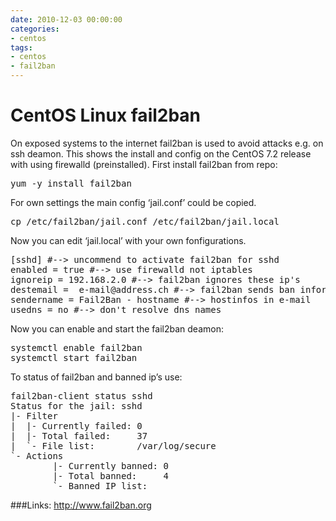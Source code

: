 ```yaml
--- 
date: 2010-12-03 00:00:00
categories: 
- centos
tags: 
- centos
- fail2ban
---
```


# CentOS Linux fail2ban

On exposed systems to the internet fail2ban is used to avoid attacks e.g. on ssh deamon. 
This shows the install and config on the CentOS 7.2 release with using firewalld (preinstalled). 
First install fail2ban from repo:
<pre>yum -y install fail2ban</pre>
For own settings the main config ‘jail.conf’ could be copied.
<pre>cp /etc/fail2ban/jail.conf /etc/fail2ban/jail.local</pre>
Now you can edit ‘jail.local’ with your own fonfigurations.

<pre>[sshd] #--> uncommend to activate fail2ban for sshd
enabled = true #--> use firewalld not iptables
ignoreip = 192.168.2.0 #--> fail2ban ignores these ip's
destemail =  e-mail@address.ch #--> fail2ban sends ban informations to this address
sendername = Fail2Ban - hostname #--> hostinfos in e-mail
usedns = no #--> don't resolve dns names</pre>
Now you can enable and start the fail2ban deamon:
<pre>systemctl enable fail2ban
systemctl start fail2ban</pre>

To status of fail2ban and banned ip’s use:
<pre>fail2ban-client status sshd
Status for the jail: sshd
|- Filter
|  |- Currently failed: 0
|  |- Total failed:     37
|  `- File list:        /var/log/secure
`- Actions
        |- Currently banned: 0
        |- Total banned:     4
        `- Banned IP list:</pre>

###Links:
<a href="http://www.fail2ban.org" target="_blank">http://www.fail2ban.org
